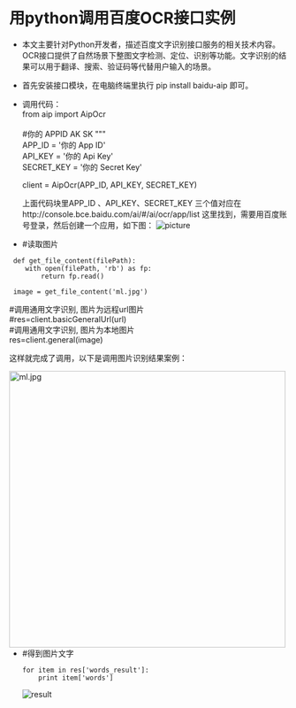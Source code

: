 # 用python调用百度OCR接口实例

* 本文主要针对Python开发者，描述百度文字识别接口服务的相关技术内容。
  OCR接口提供了自然场景下整图文字检测、定位、识别等功能。文字识别的结果可以用于翻译、搜索、验证码等代替用户输入的场景。
  
* 首先安装接口模块，在电脑终端里执行 pip install baidu-aip 即可。

* 调用代码：
  <br/>from aip import AipOcr  
  <br/>#你的 APPID AK SK """
  <br/>APP_ID = '你的 App ID'
  <br/>API_KEY = '你的 Api Key'
  <br/>SECRET_KEY = '你的 Secret Key'

  client = AipOcr(APP_ID, API_KEY, SECRET_KEY)

  上面代码块里APP_ID 、API_KEY、SECRET_KEY 三个值对应在http://console.bce.baidu.com/ai/#/ai/ocr/app/list 这里找到，需要用百度账号登录，然后创建一个应用，如下图：
  ![picture](https://github.com/MingQuanXu/python_interview/blob/master/example_python/ocr.jpg)

* #读取图片
```
 def get_file_content(filePath):
    with open(filePath, 'rb') as fp:
        return fp.read()

 image = get_file_content('ml.jpg')
```
  #调用通用文字识别, 图片为远程url图片
  <br/>#res=client.basicGeneralUrl(url)
  <br/>#调用通用文字识别, 图片为本地图片 
  <br/>res=client.general(image)
  
  这样就完成了调用，以下是调用图片识别结果案例：
  
  <img src="https://github.com/MingQuanXu/python_interview/blob/master/example_python/ml.jpg" width="500" alt="ml.jpg" align=left />
 
* #得到图片文字 
  ```
  for item in res['words_result']:
      print item['words']
  ```

  ![result](https://github.com/MingQuanXu/python_interview/blob/master/example_python/result.jpg)